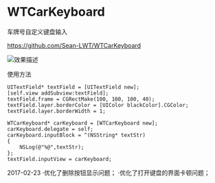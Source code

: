 # WTCarKeyboard
车牌号自定义键盘输入

https://github.com/Sean-LWT/WTCarKeyboard

![效果描述](https://github.com/Sean-LWT/WTCarKeyboard/blob/master/screenshot.gif)

使用方法

    UITextField* textField = [UITextField new];
    [self.view addSubview:textField];
    textField.frame = CGRectMake(100, 100, 100, 40);
    textField.layer.borderColor = [UIColor blackColor].CGColor;
    textField.layer.borderWidth = 1;
    
    WTCarKeyboard* carKeyboard = [WTCarKeyboard new];
    carKeyboard.delegate = self;
    carKeyboard.inputBlock = ^(NSString* textStr)
    {
        NSLog(@"%@",textStr);
    };
    textField.inputView = carKeyboard;

2017-02-23
·优化了删除按钮显示问题；
·优化了打开键盘的界面卡顿问题；
